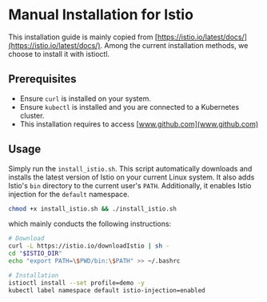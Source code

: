 # Manual Installation for Istio

This installation guide is mainly copied from [https://istio.io/latest/docs/](https://istio.io/latest/docs/).
Among the current installation methods, we choose to install it with istioctl.

## Prerequisites

- Ensure `curl` is installed on your system.
- Ensure `kubectl` is installed and you are connected to a Kubernetes cluster.
- This installation requires to access [www.github.com](www.github.com)

## Usage

Simply run the `install_istio.sh`.
This script automatically downloads and installs the latest version of Istio on your current Linux system. 
It also adds Istio's `bin` directory to the current user's `PATH`. 
Additionally, it enables Istio injection for the `default` namespace.

```bash
chmod +x install_istio.sh && ./install_istio.sh
```

which mainly conducts the following instructions:

```bash
# Download
curl -L https://istio.io/downloadIstio | sh -
cd "$ISTIO_DIR"
echo "export PATH=\$PWD/bin:\$PATH" >> ~/.bashrc

# Installation
istioctl install --set profile=demo -y
kubectl label namespace default istio-injection=enabled
```
